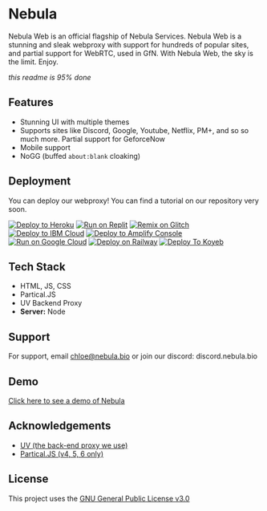 # Nebula
Nebula Web is an official flagship of Nebula Services. Nebula Web is a stunning and sleak webproxy with support for hundreds of popular sites, and partial support for WebRTC, used in GfN. With Nebula Web, the sky is the limit. Enjoy. 

_this readme is 95% done_
## Features

- Stunning UI with multiple themes 
- Supports sites like Discord, Google, Youtube, Netflix, PM+, and so so much more. Partial support for GeforceNow
- Mobile support 
- NoGG (buffed `about:blank` cloaking)


## Deployment

You can deploy our webproxy! You can find a tutorial on our repository very soon. 

[![Deploy to Heroku](https://raw.githubusercontent.com/BinBashBanana/deploy-buttons/master/buttons/remade/heroku.svg)](https://heroku.com/deploy/?template=https://github.com/GreenyDEV/nebuladeployoptions)
[![Run on Replit](https://raw.githubusercontent.com/BinBashBanana/deploy-buttons/master/buttons/remade/replit.svg)](https://replit.com/github/GreenyDEV/nebuladeployoptions)
[![Remix on Glitch](https://raw.githubusercontent.com/BinBashBanana/deploy-buttons/master/buttons/remade/glitch.svg)](https://glitch.com/edit/#!/import/github/GreenyDEV/nebuladeployoptions)
[![Deploy to IBM Cloud](https://raw.githubusercontent.com/BinBashBanana/deploy-buttons/master/buttons/remade/ibmcloud.svg)](https://cloud.ibm.com/devops/setup/deploy?repository=https://github.com/GreenyDEV/nebuladeployoptions)
[![Deploy to Amplify Console](https://raw.githubusercontent.com/BinBashBanana/deploy-buttons/master/buttons/remade/amplifyconsole.svg)](https://console.aws.amazon.com/amplify/home#/deploy?repo=https://github.com/GreenyDEV/nebuladeployoptions)
[![Run on Google Cloud](https://raw.githubusercontent.com/BinBashBanana/deploy-buttons/master/buttons/remade/googlecloud.svg)](https://deploy.cloud.run/?git_repo=https://github.com/GreenyDEV/nebuladeployoptions)
[![Deploy on Railway](https://raw.githubusercontent.com/BinBashBanana/deploy-buttons/master/buttons/remade/railway.svg)](https://railway.app/new/template?template=https://github.com/GreenyDEV/nebuladeployoptions)
[![Deploy To Koyeb](https://camo.githubusercontent.com/dbd49fd11e4dea39effabf3572eb66edafb50d32aadb31c7458fe7e42ac93790/68747470733a2f2f7777772e6b6f7965622e636f6d2f7374617469632f696d616765732f6465706c6f792f627574746f6e2e737667)](https://app.koyeb.com/deploy?type=git&repository=github.com/GreenyDEV/nebuladeployoptions&branch=main&name=NebulaProxy)

## Tech Stack

- HTML, JS, CSS
- Partical.JS 
- UV Backend Proxy 
- **Server:** Node 


## Support

For support, email chloe@nebula.bio or join our discord: discord.nebula.bio


## Demo

[Click here to see a demo of Nebula](https://tutorialread.beauty/)


## Acknowledgements

 - [UV (the back-end proxy we use)](https://github.com/titaniumnetwork-dev/Ultraviolet)
 - [Partical.JS (v4, 5, 6 only)](github.com/VincentGarreau/particles.js)

## License

This project uses the [GNU General Public License v3.0](https://choosealicense.com/licenses/gpl-3.0/#)

